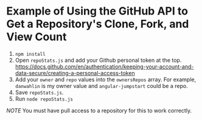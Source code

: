 # Example of Using the GitHub API to Get a Repository's Clone, Fork, and View Count

1. `npm install`
1. Open `repoStats.js` and add your Github personal token at the top. https://docs.github.com/en/authentication/keeping-your-account-and-data-secure/creating-a-personal-access-token
1. Add your `owner` and `repo` values into the `ownersRepos` array. For example, `danwahlin` is my owner value and `angular-jumpstart` could be a repo.
1. Save `repoStats.js`. 
1. Run `node repoStats.js`

*NOTE* You must have pull access to a repository for this to work correctly.